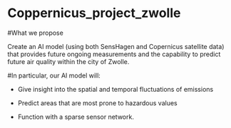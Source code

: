 # Coppernicus_project_zwolle

#What we propose

Create an AI model (using both SensHagen and Copernicus satellite data) that provides future ongoing measurements and the capability to predict future air quality within the city of Zwolle.  

#In particular, our AI model will:

- Give insight into the spatial and temporal fluctuations of emissions

- Predict areas that are most prone to hazardous values

- Function with a sparse sensor network.


